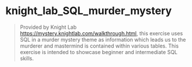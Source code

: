 # knight_lab_SQL_murder_mystery

> Provided by Knight Lab https://mystery.knightlab.com/walkthrough.html, this exercise uses SQL in a murder mystery theme as information which leads us to the murderer and mastermind is contained within various tables. This exercise is intended to showcase beginner and intermediate SQL skills. 
